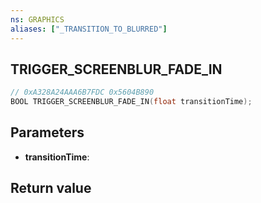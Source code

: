 ```yaml
---
ns: GRAPHICS
aliases: ["_TRANSITION_TO_BLURRED"]
---
```

## TRIGGER_SCREENBLUR_FADE_IN

```c
// 0xA328A24AAA6B7FDC 0x5604B890
BOOL TRIGGER_SCREENBLUR_FADE_IN(float transitionTime);
```

## Parameters
* **transitionTime**: 

## Return value
